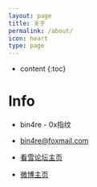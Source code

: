 ```yaml
---
layout: page
title: 关于
permalink: /about/
icon: heart
type: page
---
```


* content
{:toc}

# Info

* bin4re - 0x指纹

* bin4re@foxmail.com

* [看雪论坛主页](https://bbs.kanxue.com/homepage-thread-802108-1.htm)

* [微博主页](https://weibo.com/u/5845952017)



